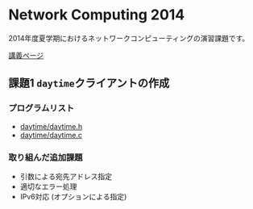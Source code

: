 Network Computing 2014
====

2014年度夏学期におけるネットワークコンピューティングの演習課題です。

[講義ページ](http://lecture.nc.u-tokyo.ac.jp/)


課題1 `daytime`クライアントの作成
----
### プログラムリスト
* [daytime/daytime.h](/daytime/daytime.h)
* [daytime/daytime.c](/daytime/daytime.c)

### 取り組んだ追加課題
* 引数による宛先アドレス指定
* 適切なエラー処理
* IPv6対応 (オプションによる指定)
